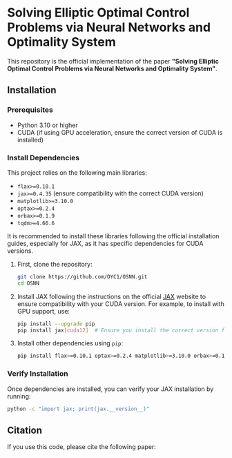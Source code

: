 # Solving Elliptic Optimal Control Problems via Neural Networks and Optimality System

This repository is the official implementation of the paper **"Solving Elliptic Optimal Control Problems via Neural Networks and Optimality System"**. 



## Installation

### Prerequisites
- Python 3.10 or higher
- CUDA (if using GPU acceleration, ensure the correct version of CUDA is installed)

### Install Dependencies

This project relies on the following main libraries:
- `flax>=0.10.1`
- `jax>=0.4.35` (ensure compatibility with the correct CUDA version)
- `matplotlib>=3.10.0`
- `optax>=0.2.4`
- `orbax>=0.1.9`
- `tqdm>=4.66.6`

It is recommended to install these libraries following the official installation guides, especially for JAX, as it has specific dependencies for CUDA versions.

1. First, clone the repository:
   ```bash
   git clone https://github.com/DYC1/OSNN.git
   cd OSNN
   ```

2. Install JAX following the instructions on the official [JAX](https://jax.readthedocs.io/en/latest/quickstart.html) website to ensure compatibility with your CUDA version. For example, to install with GPU support, use:
   ```bash
   pip install --upgrade pip
   pip install jax[cuda12]  # Ensure you install the correct version for your CUDA
   ```

3. Install other dependencies using `pip`:
   ```bash
   pip install flax>=0.10.1 optax>=0.2.4 matplotlib>=3.10.0 orbax>=0.1.9 tqdm>=4.66.6
   ```

### Verify Installation
Once dependencies are installed, you can verify your JAX installation by running:
```bash
python -c "import jax; print(jax.__version__)"
```

## Citation
If you use this code, please cite the following paper:

```

```